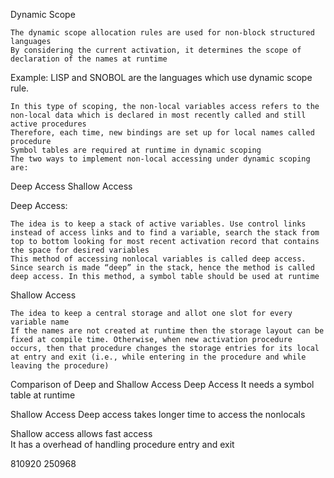  Dynamic Scope

    The dynamic scope allocation rules are used for non-block structured languages
    By considering the current activation, it determines the scope of declaration of the names at runtime

Example: LISP and SNOBOL are the languages which use dynamic scope rule.

    In this type of scoping, the non-local variables access refers to the non-local data which is declared in most recently called and still active procedures
    Therefore, each time, new bindings are set up for local names called procedure
    Symbol tables are required at runtime in dynamic scoping
    The two ways to implement non-local accessing under dynamic scoping are:

Deep Access
Shallow Access

Deep Access:

    The idea is to keep a stack of active variables. Use control links instead of access links and to find a variable, search the stack from top to bottom looking for most recent activation record that contains the space for desired variables
    This method of accessing nonlocal variables is called deep access. Since search is made “deep” in the stack, hence the method is called deep access. In this method, a symbol table should be used at runtime

Shallow Access

    The idea to keep a central storage and allot one slot for every variable name
    If the names are not created at runtime then the storage layout can be fixed at compile time. Otherwise, when new activation procedure occurs, then that procedure changes the storage entries for its local at entry and exit (i.e., while entering in the procedure and while leaving the procedure)

Comparison of Deep and Shallow Access
Deep Access
It needs a symbol table at runtime

Shallow Access
Deep access takes longer time to access the nonlocals
	
Shallow access allows fast access	
It has a overhead of handling procedure entry and exit

810920
250968
